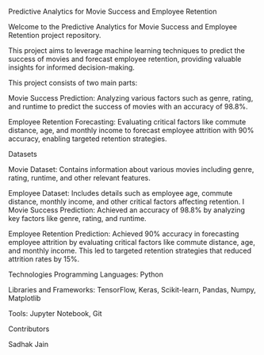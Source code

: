 Predictive Analytics for Movie Success and Employee Retention

Welcome to the Predictive Analytics for Movie Success and Employee Retention project repository. 

This project aims to leverage machine learning techniques to predict the success of movies and forecast employee retention, providing valuable insights for informed decision-making.

This project consists of two main parts:

Movie Success Prediction: Analyzing various factors such as genre, rating, and runtime to predict the success of movies with an accuracy of 98.8%.

Employee Retention Forecasting: Evaluating critical factors like commute distance, age, and monthly income to forecast employee attrition with 90% accuracy, enabling targeted retention strategies.

Datasets

Movie Dataset: Contains information about various movies including genre, rating, runtime, and other relevant features.

Employee Dataset: Includes details such as employee age, commute distance, monthly income, and other critical factors affecting retention.
I
Movie Success Prediction: Achieved an accuracy of 98.8% by analyzing key factors like genre, rating, and runtime.

Employee Retention Prediction: Achieved 90% accuracy in forecasting employee attrition by evaluating critical factors like commute distance, age, and monthly income. This led to targeted retention strategies that reduced attrition rates by 15%.

Technologies
Programming Languages: Python

Libraries and Frameworks: TensorFlow, Keras, Scikit-learn, Pandas, Numpy, Matplotlib

Tools: Jupyter Notebook, Git

Contributors

Sadhak Jain
